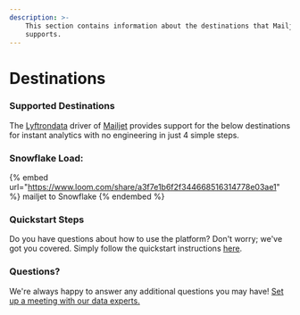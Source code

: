 ```yaml
---
description: >-
    This section contains information about the destinations that Mailjet
    supports.
---
```


# Destinations

### Supported Destinations

The [Lyftrondata](https://www.lyftrondata.com/) driver of [Mailjet](https://www.lyftrondata.com/integration/marketing-analytics/mailjet/) provides support for the below destinations for instant analytics with no engineering in just 4 simple steps.

### Snowflake Load:

{% embed url="https://www.loom.com/share/a3f7e1b6f2f344668516314778e03ae1" %}
mailjet to Snowflake
{% endembed %}

### Quickstart Steps

Do you have questions about how to use the platform? Don't worry; we've got you covered. Simply follow the quickstart instructions [here](README.md).

### Questions? <a href="#questions" id="questions"></a>

We're always happy to answer any additional questions you may have! [Set up a meeting with our data experts.](https://www.lyftrondata.com/book-a-meeting/)
